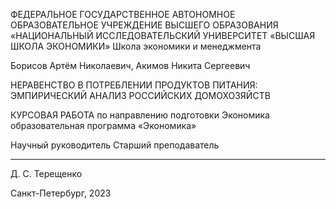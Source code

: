 ФЕДЕРАЛЬНОЕ ГОСУДАРСТВЕННОЕ АВТОНОМНОЕ ОБРАЗОВАТЕЛЬНОЕ УЧРЕЖДЕНИЕ ВЫСШЕГО ОБРАЗОВАНИЯ
«НАЦИОНАЛЬНЫЙ ИССЛЕДОВАТЕЛЬСКИЙ УНИВЕРСИТЕТ
«ВЫСШАЯ ШКОЛА ЭКОНОМИКИ»
Школа экономики и менеджмента


Борисов Артём Николаевич,
Акимов Никита Сергеевич

НЕРАВЕНСТВО В ПОТРЕБЛЕНИИ ПРОДУКТОВ ПИТАНИЯ: ЭМПИРИЧЕСКИЙ АНАЛИЗ РОССИЙСКИХ ДОМОХОЗЯЙСТВ


КУРСОВАЯ РАБОТА 
по направлению подготовки Экономика
образовательная программа «Экономика»


Научный руководитель
Старший преподаватель
____________________
Д. С. Терещенко



Санкт-Петербург, 2023

